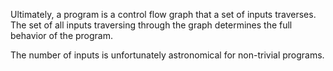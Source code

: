 Ultimately, a program is a control flow graph that a set of inputs traverses. The set of all inputs traversing through the graph determines the full behavior of the program.

The number of inputs is unfortunately astronomical for non-trivial programs. 